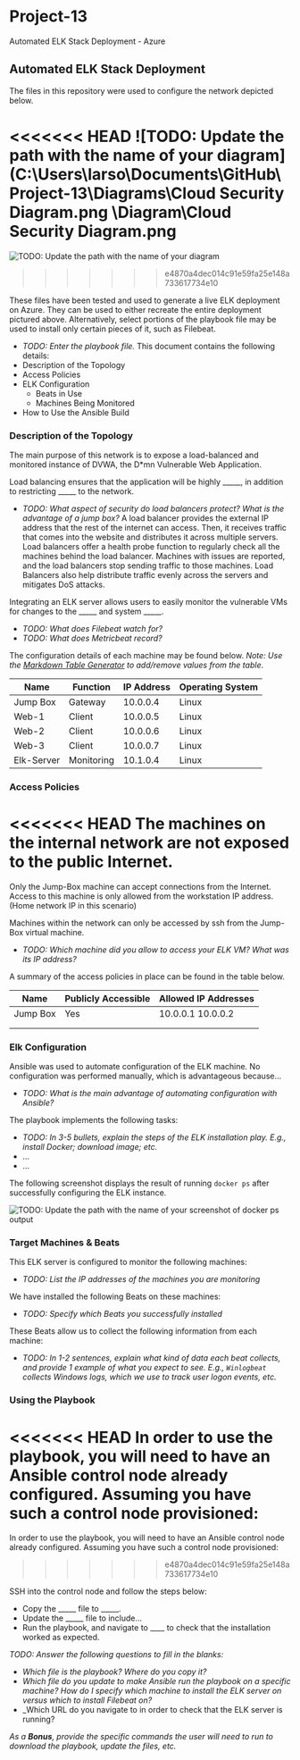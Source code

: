 # Project-13
Automated ELK Stack Deployment - Azure

## Automated ELK Stack Deployment

The files in this repository were used to configure the network depicted below.

<<<<<<< HEAD
![TODO: Update the path with the name of your diagram](C:\Users\larso\Documents\GitHub\Project-13\Diagrams\Cloud Security Diagram.png
  \Diagram\Cloud Security Diagram.png
=======
![TODO: Update the path with the name of your diagram](Images/diagram_filename.png)
>>>>>>> e4870a4dec014c91e59fa25e148a733617734e10

These files have been tested and used to generate a live ELK deployment on Azure. They can be used to either recreate the entire deployment pictured above. Alternatively, select portions of the playbook file may be used to install only certain pieces of it, such as Filebeat.

  - _TODO: Enter the playbook file._
This document contains the following details:
- Description of the Topology
- Access Policies
- ELK Configuration
  - Beats in Use
  - Machines Being Monitored
- How to Use the Ansible Build


### Description of the Topology

The main purpose of this network is to expose a load-balanced and monitored instance of DVWA, the D*mn Vulnerable Web Application.

Load balancing ensures that the application will be highly _____, in addition to restricting _____ to the network.
- _TODO: What aspect of security do load balancers protect? What is the advantage of a jump box?_
A load balancer provides the external IP address that the rest of the internet can access. Then, it receives traffic that comes into the website and distributes it across multiple servers. Load balancers offer a health probe function to regularly check all the machines behind the load balancer. Machines with issues are reported, and the load balancers stop sending traffic to those machines. Load Balancers also help distribute traffic evenly across the servers and mitigates DoS attacks.

Integrating an ELK server allows users to easily monitor the vulnerable VMs for changes to the _____ and system _____.
- _TODO: What does Filebeat watch for?_
- _TODO: What does Metricbeat record?_

The configuration details of each machine may be found below.
_Note: Use the [Markdown Table Generator](http://www.tablesgenerator.com/markdown_tables) to add/remove values from the table_.

| Name       | Function | IP Address | Operating System |
|------------|----------|------------|------------------|
| Jump Box   | Gateway     | 10.0.0.4   | Linux            |
| Web-1      | Client      | 10.0.0.5   | Linux            |
| Web-2      | Client      | 10.0.0.6   | Linux            |
| Web-3      | Client      | 10.0.0.7   | Linux            |
| Elk-Server | Monitoring  | 10.1.0.4   | Linux            |


### Access Policies

<<<<<<< HEAD
The machines on the internal network are not exposed to the public Internet.
=======

Only the Jump-Box machine can accept connections from the Internet. Access to this machine is only allowed from the workstation IP address. (Home network IP in this scenario)

Machines within the network can only be accessed by ssh from the Jump-Box virtual machine.
- _TODO: Which machine did you allow to access your ELK VM? What was its IP address?_

A summary of the access policies in place can be found in the table below.

| Name     | Publicly Accessible | Allowed IP Addresses |
|----------|---------------------|----------------------|
| Jump Box | Yes                 | 10.0.0.1 10.0.0.2    |
|          |                     |                      |
|          |                     |                      |

### Elk Configuration

Ansible was used to automate configuration of the ELK machine. No configuration was performed manually, which is advantageous because...
- _TODO: What is the main advantage of automating configuration with Ansible?_

The playbook implements the following tasks:
- _TODO: In 3-5 bullets, explain the steps of the ELK installation play. E.g., install Docker; download image; etc._
- ...
- ...

The following screenshot displays the result of running `docker ps` after successfully configuring the ELK instance.

![TODO: Update the path with the name of your screenshot of docker ps output](Images/docker_ps_output.png)

### Target Machines & Beats
This ELK server is configured to monitor the following machines:
- _TODO: List the IP addresses of the machines you are monitoring_

We have installed the following Beats on these machines:
- _TODO: Specify which Beats you successfully installed_

These Beats allow us to collect the following information from each machine:
- _TODO: In 1-2 sentences, explain what kind of data each beat collects, and provide 1 example of what you expect to see. E.g., `Winlogbeat` collects Windows logs, which we use to track user logon events, etc._

### Using the Playbook
<<<<<<< HEAD
In order to use the playbook, you will need to have an Ansible control node already configured. Assuming you have such a control node provisioned:
=======
In order to use the playbook, you will need to have an Ansible control node already configured. Assuming you have such a control node provisioned:
>>>>>>> e4870a4dec014c91e59fa25e148a733617734e10

SSH into the control node and follow the steps below:
- Copy the _____ file to _____.
- Update the _____ file to include...
- Run the playbook, and navigate to ____ to check that the installation worked as expected.

_TODO: Answer the following questions to fill in the blanks:_
- _Which file is the playbook? Where do you copy it?_
- _Which file do you update to make Ansible run the playbook on a specific machine? How do I specify which machine to install the ELK server on versus which to install Filebeat on?_
- _Which URL do you navigate to in order to check that the ELK server is running?

_As a **Bonus**, provide the specific commands the user will need to run to download the playbook, update the files, etc._
